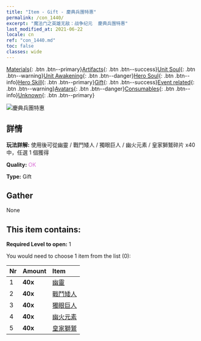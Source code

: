 ```yaml
---
title: "Item - Gift - 慶典兵團特惠"
permalink: /con_1440/
excerpt: "魔法门之英雄无敌：战争纪元  慶典兵團特惠"
last_modified_at: 2021-06-22
locale: cn
ref: "con_1440.md"
toc: false
classes: wide
---
```

 [Materials](/ItemsCN/){: .btn .btn--primary}[Artifacts](/ItemsCN/Artifacts/){: .btn .btn--success}[Unit Soul](/ItemsCN/UnitSoul/){: .btn .btn--warning}[Unit Awakening](/ItemsCN/UnitAwakening/){: .btn .btn--danger}[Hero Soul](/ItemsCN/HeroSoul/){: .btn .btn--info}[Hero Skill](/ItemsCN/HeroSkill/){: .btn .btn--primary}[Gift](/ItemsCN/Gift/){: .btn .btn--success}[Event related](/ItemsCN/Events/){: .btn .btn--warning}[Avatars](/ItemsCN/Avatars/){: .btn .btn--danger}[Consumables](/ItemsCN/Consumables/){: .btn .btn--info}[Unknown](/ItemsCN/Unknown/){: .btn .btn--primary}

 ![慶典兵團特惠](/images/t/i_907054.png)

## 詳情
 **玩法詳解:** 使用後可從幽靈 / 戰鬥矮人 / 獨眼巨人 / 幽火元素 / 皇家獅鷲碎片 x40 中，任選 1 個獲得

 **Quality:** <span style="color: #DA70D6">OK</span>

 **Type:** Gift

## Gather

  None

## This item contains:

 **Required Level to open:** 1

 You would need to choose 1 item from the list (0):

  | Nr | Amount |     Item    |
  |:---|:-------|:------------|
  | 1 |  **40x** | [幽靈](/cn/Items/unt_210/) |  | 
  | 2 |  **40x** | [戰鬥矮人](/cn/Items/unt_200/) |  | 
  | 3 |  **40x** | [獨眼巨人](/cn/Items/unt_222/) |  | 
  | 4 |  **40x** | [幽火元素](/cn/Items/unt_265/) |  | 
  | 5 |  **40x** | [皇家獅鷲](/cn/Items/unt_192/) |  | 
